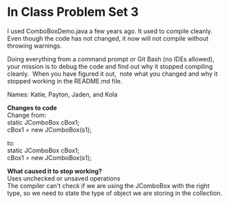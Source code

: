 # In Class Problem Set 3

I used ComboBoxDemo.java a few years ago.  It used to compile cleanly.  Even though the code has not changed, it now  will not compile without throwing warnings.

Doing everything from a command prompt or Git Bash (no IDEs allowed), your mission is to debug the code and find out why it stopped compiling cleanly.  When you have figured it out,  note what you changed and why it stopped working in the README.md file.

Names: Katie, Payton, Jaden, and Kola

**Changes to code**\
Change from: \
    static JComboBox cBox1;\
    cBox1 = new JComboBox(s1);

  to:\
   static JComboBox<String> cBox1;\
   cBox1 = new JComboBox<String>(s1);


**What caused it to stop working?**\
Uses unchecked or unsaved operations\
The compiler can't check if we are using the JComboBox with the right type, so we need to state the type of object we are storing in the collection.
